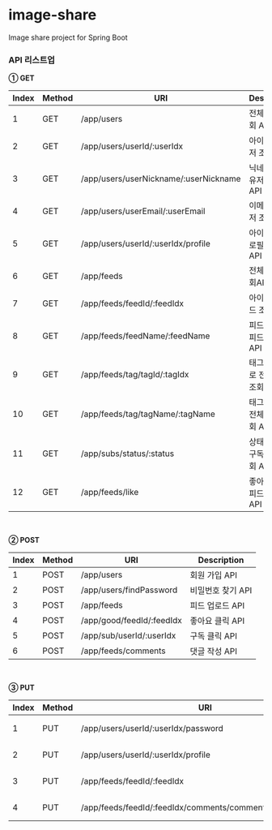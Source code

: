 # image-share
Image share project for Spring Boot

### API 리스트업
**① GET**

|Index|Method|URI|Description|
|---|---|---|---|
|1|GET|/app/users|전체 유저 조회 API|
|2|GET|/app/users/userId/:userIdx|아이디로 유저 조회 API|
|3|GET|/app/users/userNickname/:userNickname|닉네임으로 유저 조회 API|
|4|GET|/app/users/userEmail/:userEmail|이메일로 유저 조회 API|
|5|GET|/app/users/userId/:userIdx/profile|아이디로 프로필 조회 API|
|6|GET|/app/feeds|전체 피드 조회API|
|7|GET|/app/feeds/feedId/:feedIdx|아이디로 피드 조회 API|
|8|GET|/app/feeds/feedName/:feedName|피드 명으로 피드 조회 API|
|9|GET|/app/feeds/tag/tagId/:tagIdx|태그 아이디로 전체 피드 조회 API|
|10|GET|/app/feeds/tag/tagName/:tagName|태그 명으로 전체 피드 조회 API|
|11|GET|/app/subs/status/:status|상태에 따른 구독 목록 조회 API|
|12|GET|/app/feeds/like|좋아요 누른 피드 조회 API|

<br/>

**② POST**

|Index|Method|URI|Description|
|---|---|---|---|
|1|POST|/app/users|회원 가입 API|
|2|POST|/app/users/findPassword|비밀번호 찾기 API|
|3|POST|/app/feeds|피드 업로드 API|
|4|POST|/app/good/feedId/:feedIdx|좋아요 클릭 API|
|5|POST|/app/sub/userId/:userIdx|구독 클릭 API|
|6|POST|/app/feeds/comments|댓글 작성 API|

<br/>

**③ PUT**

|Index|Method|URI|Description|
|---|---|---|---|
|1|PUT|/app/users/userId/:userIdx/password|비밀번호 변경 API|
|2|PUT|/app/users/userId/:userIdx/profile|프로필 수정 API|
|3|PUT|/app/feeds/feedId/:feedIdx|업로드 한 피드 수정 API|
|4|PUT|/app/feeds/feedId/:feedIdx/comments/commentIdx/:commentIdx|댓글 수정 API|